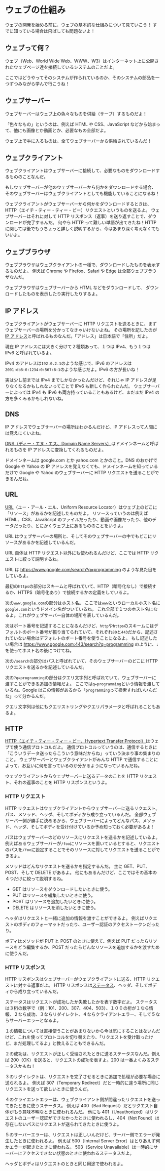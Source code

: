 # ウェブの仕組み

ウェブの開発を始める前に、ウェブの基本的な仕組みについて見ていこう！
すでに知っている場合は飛ばしても問題ないよ！

## ウェブって何？

ウェブ（Web、World Wide Web、WWW、W3）はインターネット上に公開されたウェブページ達を接続しているシステムのことだよ。

ここではどうやってそのシステムが作られているのか、そのシステムの部品を一つずつみながら学んで行こうね！

## ウェブサーバー

ウェブサーバーはウェブ上の色々なものを供給（サーブ）するものだよ！

「色々なもの」というのは、例えば HTML や CSS、JavaScript などから始まって、他にも画像とか動画とか、必要なもの全部だよ。

ウェブ上で手に入るものは、全てウェブサーバーから供給されているんだ！

## ウェブクライアント

ウェブクライアントはウェブサーバーに接続して、必要なものをダウンロードするもののことなんだ。

もしウェブサーバーが他のウェブサーバーから何かをダウンロードする場合、
そのウェブサーバーはウェブクライアントとしても機能していることになるね！

ウェブクライアントがウェブサーバーから何かをダウンロードするときは、HTTP（エイチ・ティー・ティー・ピー）リクエストというものを送るよ。
ウェブサーバーはそれに対して HTTP リスポンス（返事）を送り返すことで、ダウンロードが完了するんだ。
何やら HTTP って難しい単語が出てきたね！HTTP に関しては後でもうちょっと詳しく説明するから、今はあまり深く考えなくてもいいよ。

## ウェブブラウザ

ウェブブラウザはウェブクライアントの一種で、ダウンロードしたものを表示するものだよ。
例えば Chrome や Firefox、Safari や Edge は全部ウェブブラウザなんだ。

ウェブブラウザはウェブサーバーから HTML などをダウンロードして、
ダウンロードしたものを表示したり実行したりするよ。

## IP アドレス

ウェブクライアントがウェブサーバーに HTTP リクエストを送るときに、まずウェブサーバーの場所を分かってなきゃいけないよね。
その場所を記したのが [IP アドレス](https://ja.wikipedia.org/wiki/IPアドレス)と呼ばれるものなんだ。「アドレス」は日本語で「住所」だよ。

現在 IP アドレスには大きく分けて２種類あって、１つは IPv4、もう１つは IPv6 と呼ばれているよ。

IPv4 のアドレスは`192.0.2.1`のような感じで、IPv6 のアドレスは`2001:db8:0:1234:0:567:8:1`のような感じだよ。IPv6 の方が長いね！

実は少し前までは IPv4 までしかなかったんだけど、それじゃ IP アドレスが足りなくなるかもしれないってことで IPv6 も新しく作られたんだ。
ウェブサーバーによっては IPv4 も IPv6 も両方持っていることもあるけど、まだまだ IPv4 の方を多くみるかもしれないね。

## DNS

IP アドレスでウェブサーバーの場所はわかるんだけど、IP アドレスって人間には覚えにくいよね。

[DNS（ディー・エヌ・エス、Domain Name Servers）](https://ja.wikipedia.org/wiki/Domain_Name_System)はドメインネームと呼ばれるものを IP アドレスに変換してくれるものだよ。

ドメインネームは google.com とか yahoo.com とかのこと。DNS のおかげで Google や Yahoo の IP アドレスを覚えなくても、ドメインネームを知っているだけで Google や Yahoo のウェブサーバーに HTTP リクエストを送ることができるんだね。

## URL

[URL](https://ja.wikipedia.org/wiki/Uniform_Resource_Locator)（ユー・アール・エル、Uniform Resource Locator）はウェブ上のどこに「リソース」があるかを記述したものだよ。
リソースっていうのは例えば HTML、CSS、JavaScript のファイルだったり、動画や画像だったり、他のデータだったり、とにかくウェブ上にあるもののことをいうよ。

URL はウェブサーバーの場所と、そしてそのウェブサーバーの中でもどこにリソースがあるかを記述しているんだ。

URL 自体は HTTP リクエスト以外にも使われるんだけど、ここでは HTTP リクエストに絞って説明するね。

URL は https://www.google.com/search?q=programming のような見た目をしているよ。

最初の`https`の部分はスキームと呼ばれていて、HTTP（暗号化なし）で接続するか、HTTPS（暗号化あり）で接続するかの定義をしているよ。

次の`www.google.com`の部分は[ホスト名](https://ja.wikipedia.org/wiki/ホスト名)。
ここでは`www`というローカルホスト名に`google.com`というドメイン名がついているね。
これ全部で１つのホスト名になるよ。これがウェブサーバー自体の場所を表しているんだ。

次はポート番号を記述することになるんだけど、`http`や`https`のスキームにはデフォルトのポート番号が振り当てられていて、それぞれ`80`と`443`だから、記述されていない場合はデフォルトのポート番号を使うことになるよ。
もし記述したい場合は https://www.google.com:443/search?q=programming のように、`:`を使ってホスト名の後につけてね。

次の`/search`の部分はパスと呼ばれていて、そのウェブサーバーのどこに HTTP リクエストを送るかを記述しているんだ。

次の`?q=programming`の部分はクエリ文字列と呼ばれていて、ウェブサーバーに渡すことができる追加の情報だよ。
ここでは`q=programming`という情報を渡しているね。Google はこの情報があるから「`programming`って検索すればいいんだな」って分かるんだ。

クエリ文字列は他にもクエリストリングやクエリパラメータと呼ばれることもあるよ。

## HTTP

[HTTP（エイチ・ティー・ティー・ピー、Hypertext Transfer Protocol）](https://ja.wikipedia.org/wiki/Hypertext_Transfer_Protocol)はウェブで使う通信プロトコルだよ。
通信プロトコルっていうのは、通信するときに「こういうデータ送ったらこういう意味だからね」っていう決まり事の集まりのこと。
ウェブサーバーとウェブクライアントがみんな HTTP で通信することによって、お互いに何を言っているのか分かるようになっているんだね。

ウェブクライアントからウェブサーバーに送るデータのことを HTTP リクエスト、それの返事のことを HTTP リスポンスというよ。

### HTTP リクエスト

HTTP リクエストはウェブクライアントからウェブサーバーに送るリクエスト。
パス、メソッド、ヘッダ、そしてボディから成り立っているんだ。
全部ウェブサーバー側が勝手に決めるから、ウェブサーバーによってどんなパス、メソッド、ヘッダ、そしてボディを受け付けているか予め知っておく必要があるよ！

パスはウェブサーバーのどのリソースにリクエストを送るかを記述しているよ。
例えばあるウェブサーバーが`/foo`にリソースを置いているとすると、リクエストのパスを`/foo`に設定することでそのリソースに対してリクエストを送ることができるよ。

メソッドはどんなリクエストを送るかを指定するんだ。
主に GET、PUT、POST、そして DELETE があるよ。
他にもあるんだけど、ここではその基本の４つだけに絞って説明するね。

- GET はリソースをダウンロードしたいときに使う。
- PUT はリソースを編集したいときに使う。
- POST はリソースを追加したいときに使う。
- DELETE はリソースを消したいときに使う。

ヘッダはリクエストと一緒に追加の情報を渡すことができるよ。
例えばリクエストのボディのフォーマットだったり、ユーザー認証のアクセストークンだったり。

ボディはメソッドが PUT と POST のときに使えて、例えば PUT だったらリソースをどう編集するか、POST だったらどんなリソースを追加するかを渡すために使うんだ。

### HTTP リスポンス

HTTP リスポンスはウェブサーバーがウェブクライアントに送る、HTTP リクエストに対する返事だよ。
HTTP リスポンスは[ステータス](https://developer.mozilla.org/ja/docs/Web/HTTP/Status)、ヘッダ、そしてボディから成り立っているんだ。

ステータスはリクエストが成功したか失敗したかを表す数字だよ。
ステータスは３桁の数字で（例：101、200、307、404、503）、１００の桁が１なら情報、２なら成功、３ならリダイレクト、４ならクライアントエラー、そして５ならサーバーエラーとなるよ。

１の情報については直接使うことがあまりないから今は気にすることはないんだけど、これを使ってプロトコルを切り替えたり、「リクエストを受け取ったけど、まだ処理してるよ」と教えることもできるんだ。

２の成功は、リクエストが正しく受理されたときに送るステータスなんだ。例えば 200（OK）を送ると、リクエストの成功を表すよ。200 は一番よくみるステータスかもね！

３のリダイレクトは、リクエストを完了させるときに追加で処理が必要な場合に送られるよ。
例えば 307（Temporary Redirect）だと一時的に違う場所に同じリクエストを送って欲しいときに使うんだ。

４のクライエントエラーは、ウェブクライアント側が間違ったリクエストを送ってきたときに使うステータス。
例えば 400（Bad Request）だとリクエスト自体がもう意味不明なときに使われるんだ。
他にも 401（Unauthorized）はリクエストのユーザー認証ができなかったときに使われるし、404（Not Found）は存在しないパスにリクエストが送られてきたときに使うよ。

５のサーバーエラーは、リクエストは正しいんだけど、サーバー側でエラーが発生したときに使われるよ。
例えば 500（Internal Server Error）はとりあえず何かエラーが起きたときに使われる。
503（Service Unavailable）は一時的にサーバーにアクセスできない状態のときに使われるステータスだよ。

ヘッダとボディはリクエストのときと同じ用途で使われるよ。
